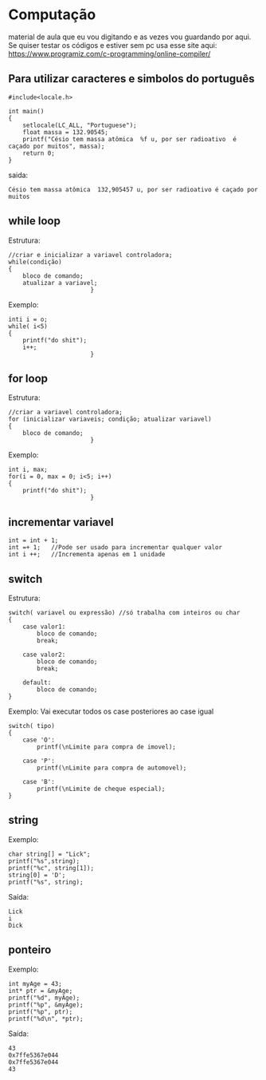 # Computação
material de aula que eu vou digitando e as vezes vou guardando por aqui.
Se quiser testar os códigos e estiver sem pc usa esse site aqui:
https://www.programiz.com/c-programming/online-compiler/

## Para utilizar caracteres e simbolos do português 
    
    #include<locale.h> 
    
    int main()
    {
        setlocale(LC_ALL, "Portuguese");
        float massa = 132.90545;
        printf("Césio tem massa atômica  %f u, por ser radioativo  é caçado por muitos", massa);
        return 0;
    }
    
saida:

    Césio tem massa atômica  132,905457 u, por ser radioativo é caçado por muitos
    
## while loop
Estrutura:
    
    //criar e inicializar a variavel controladora;
    while(condição)
    {   
        bloco de comando;
        atualizar a variavel;
                           }
Exemplo:

    inti i = o;
    while( i<5)
    {
        printf("do shit");
        i++;
                           }
                           
## for loop
Estrutura:
    
    //criar a variavel controladora;
    for (inicializar variaveis; condição; atualizar variavel)
    {   
        bloco de comando;
                           }
Exemplo:

    int i, max;
    for(i = 0, max = 0; i<5; i++)
    {   
        printf("do shit");
                           }
                           
## incrementar variavel
    int = int + 1; 
    int =+ 1;   //Pode ser usado para incrementar qualquer valor
    int i ++;   //Incrementa apenas em 1 unidade
    
## switch
Estrutura:
    
    switch( variavel ou expressão) //só trabalha com inteiros ou char
    {
        case valor1:
            bloco de comando;
            break;
        
        case valor2:
            bloco de comando;
            break;
        
        default:
            bloco de comando;
    }
Exemplo:
Vai executar todos os case posteriores ao case igual

    switch( tipo) 
    {
        case 'O':
            printf(\nLimite para compra de imovel);
        
        case 'P':
            printf(\nLimite para compra de automovel);
        
        case 'B':
            printf(\nLimite de cheque especial);
    }

## string
Exemplo: 

    char string[] = "Lick";
    printf("%s",string);
    printf("%c", string[1]);
    string[0] = 'D';
    printf("%s", string);

Saída:

    Lick
    i
    Dick
    
## ponteiro
Exemplo: 

    int myAge = 43; 
    int* ptr = &myAge;
    printf("%d", myAge); 
    printf("%p", &myAge);
    printf("%p", ptr);
    printf("%d\n", *ptr);

Saída:

    43
    0x7ffe5367e044
    0x7ffe5367e044
    43
    
    

